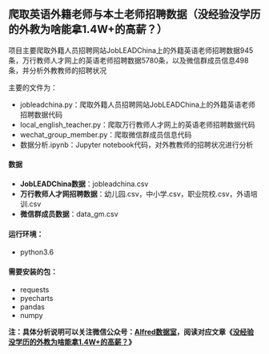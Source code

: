 ## 爬取英语外籍老师与本土老师招聘数据（没经验没学历的外教为啥能拿1.4W+的高薪？）

项目主要爬取外籍人员招聘网站JobLEADChina上的外籍英语老师招聘数据945条，万行教师人才网上的英语老师招聘数据5780条，以及微信群成员信息498条，并分析外教教师的招聘状况


主要的文件为：
- jobleadchina.py：爬取外籍人员招聘网站JobLEADChina上的外籍英语老师招聘数据代码
- local_english_teacher.py：爬取万行教师人才网上的英语老师招聘数据代码
- wechat_group_member.py：爬取微信群成员信息代码
- 数据分析.ipynb：Jupyter notebook代码，对外教教师的招聘状况进行分析

#### 数据
- **JobLEADChina数据**：jobleadchina.csv
- **万行教师人才网招聘数据**：幼儿园.csv，中小学.csv，职业院校.csv，外语培训.csv
- **微信群成员数据**：data_gm.csv

#### 运行环境：
- python3.6

#### 需要安装的包：
- requests
- pyecharts
- pandas
- numpy

**注：具体分析说明可以关注微信公众号：[Alfred数据室](https://wx1.sinaimg.cn/mw690/007yVcwsgy1g03lo67ikoj30u00f0ta0.jpg)，阅读对应文章《[没经验没学历的外教为啥能拿1.4W+的高薪？](https://mp.weixin.qq.com/s/BMfiB08gWy66zzvCe2lJmQ)》**
